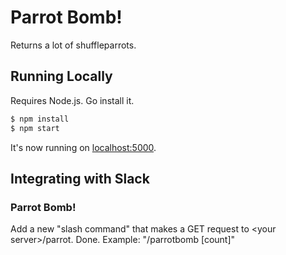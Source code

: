 # Parrot Bomb!

Returns a lot of shuffleparrots.

## Running Locally

Requires Node.js. Go install it.

```sh
$ npm install
$ npm start
```

It's now running on [localhost:5000](http://localhost:5000/).

## Integrating with Slack

### Parrot Bomb!
Add a new "slash command" that makes a GET request to &lt;your server&gt;/parrot. Done. Example: "/parrotbomb [count]"
